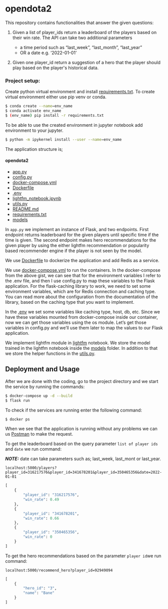 # opendota2

This repository contains functionalities that answer the given questions:

1.	Given a list of player_ids return a leaderboard of the players based on their win rate. The API can take two additional parameters
    - a time period such as “last_week”, “last_month”, “last_year” 
	- OR a date e.g. ‘2022-01-01’

2.	Given one player_id return a suggestion of a hero that the player should play based on the player's historical data.

### Project setup: 

Create python virtual environment and install [requirements.txt](./requirements.txt). To create virtual environment either use pip venv or conda.

```bash 
$ conda create --name=env_name
$ conda activate env_name
$ (env_name) pip install -r requirements.txt
```

To be able to use the created environment in jupyter notebook add environment to your jupyter.

```bash
$ python -m ipykernel install --user --name=env_name
```

The application structure is;

#### opendota2 
 * [app.py](./app.py)
 * [config.py](./config.py)
 * [docker-compose.yml](./docker-compose.yml)
 * [Dockerfile](./Dockerfile)
 * [.env](./.env)
 * [lightfm_notebook.ipynb](./lightfm_notebook.ipynb)
 * [utils.py](./utils.py)
 * [README.md](./README.md)
 * [requirements.txt](./requirements.txt)
 * [models](./models)


In `app.py` we implement an instance of Flask, and two endpoints. First endpoint returns leaderboard for the given players until specific time if the time is given. The second endpoint makes hero recommendations for the given player by using the either lightfm recommendation or popularity based recommender engine if the player is not seen by the model. 

We use [Dockerfile](./Dockerfile) to dockerize the application and add Redis as a service. 

We use [docker-compose.yml](./docker-compose.yml) to run the containers. In the docker-compose from the above gist, we can see that for the environment variables I refer to the .env file, and then I use config.py to map these variables to the Flask application. For the flask-caching library to work, we need to set some environment variables, which are for Redis connection and caching type. You can read more about the configuration from the documentation of the library, based on the caching type that you want to implement.

In the [.env](./.env) we set some variables like caching type, host, db, etc. Since we have these variables mounted from docker-compose inside our container, now we can get those variables using the os module. Let’s get those variables in config.py and we’ll use them later to map the values to our Flask application.

We implement lightfm module in [lightfm](./lightfm.ipynb) notebook. We store the model trained in the lightfm notebook inside the [models](./models) folder. In addition to that we store the helper functions in the [utils.py](./utils.py). 

## Deployment and Usage 
After we are done with the coding, go to the project directory and we start the service by running the commands:
```bash
$ docker-compose up -d --build 
$ flask run 
```
To check if the services are running enter the following command:
``` bash
$ docker ps
```
When we see that the application is running without any problems we can us [Postman](https://www.postman.com/) to make the request. 

To get the leaderboard based on the query parameter ```list of player ids``` and ```date``` we run command: 

**_NOTE:_** date can take parameters such as; last_week, last_mont or last_year.

```http
localhost:5000/players?player_id=316217576&player_id=341678201&player_id=350465356&date=2022-01-01
```

``` python 
[
    {
        "player_id": "316217576",
        "win_rate": 0.49
    },
    {
        "player_id": "341678201",
        "win_rate": 0.66
    },
    {
        "player_id": "350465356",
        "win_rate": 0
    }
]
```
To get the hero recommendations based on the parameter ```player id```we run command: 
```http
localhost:5000/recommend_hero?player_id=92949094
```

``` python 
[
    {
        "hero_id": "3",
        "name": "Bane"
    }
]
```